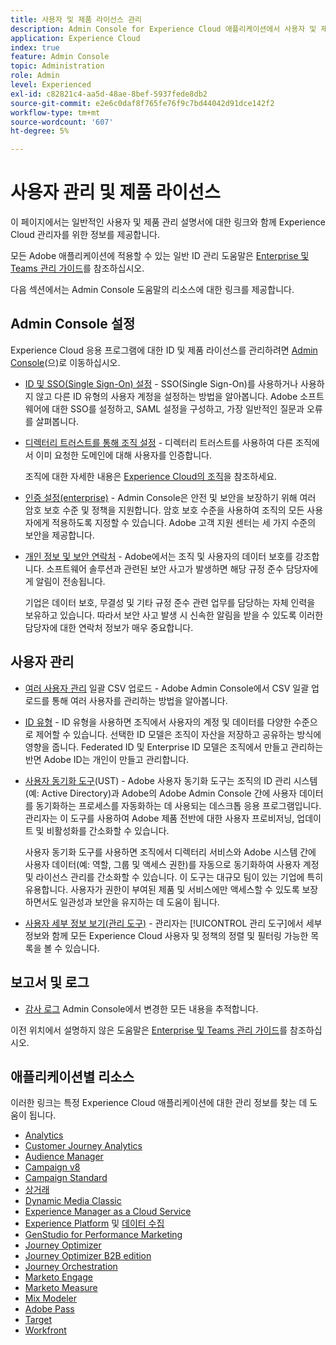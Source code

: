 ```yaml
---
title: 사용자 및 제품 라이선스 관리
description: Admin Console for Experience Cloud 애플리케이션에서 사용자 및 제품 라이선스를 관리합니다.
application: Experience Cloud
index: true
feature: Admin Console
topic: Administration
role: Admin
level: Experienced
exl-id: c82821c4-aa5d-48ae-8bef-5937fede8db2
source-git-commit: e2e6c0daf8f765fe76f9c7bd44042d91dce142f2
workflow-type: tm+mt
source-wordcount: '607'
ht-degree: 5%

---
```


# 사용자 관리 및 제품 라이선스

이 페이지에서는 일반적인 사용자 및 제품 관리 설명서에 대한 링크와 함께 Experience Cloud 관리자를 위한 정보를 제공합니다.

모든 Adobe 애플리케이션에 적용할 수 있는 일반 ID 관리 도움말은 [Enterprise 및 Teams 관리 가이드](https://helpx.adobe.com/kr/enterprise/admin-guide.html)를 참조하십시오.

다음 섹션에서는 Admin Console 도움말의 리소스에 대한 링크를 제공합니다.

## Admin Console 설정

Experience Cloud 응용 프로그램에 대한 ID 및 제품 라이선스를 관리하려면 [Admin Console](https://adminconsole.adobe.com/enterprise/)&#x200B;(으)로 이동하십시오.

* [ID 및 SSO(Single Sign-On) 설정](https://helpx.adobe.com/kr/enterprise/using/set-up-identity.html) - SSO(Single Sign-On)를 사용하거나 사용하지 않고 다른 ID 유형의 사용자 계정을 설정하는 방법을 알아봅니다. Adobe 소프트웨어에 대한 SSO를 설정하고, SAML 설정을 구성하고, 가장 일반적인 질문과 오류를 살펴봅니다.

* [디렉터리 트러스트를 통해 조직 설정](https://helpx.adobe.com/enterprise/using/directory-trust.html) - 디렉터리 트러스트를 사용하여 다른 조직에서 이미 요청한 도메인에 대해 사용자를 인증합니다.

  조직에 대한 자세한 내용은 [Experience Cloud의 조직](organizations.md)을 참조하세요.

* [인증 설정(enterprise)](https://helpx.adobe.com/enterprise/using/authentication-settings.html) - Admin Console은 안전 및 보안을 보장하기 위해 여러 암호 보호 수준 및 정책을 지원합니다. 암호 보호 수준을 사용하여 조직의 모든 사용자에게 적용하도록 지정할 수 있습니다. Adobe 고객 지원 센터는 세 가지 수준의 보안을 제공합니다.

* [개인 정보 및 보안 연락처](https://helpx.adobe.com/enterprise/using/security-contacts.html) - Adobe에서는 조직 및 사용자의 데이터 보호를 강조합니다. 소프트웨어 솔루션과 관련된 보안 사고가 발생하면 해당 규정 준수 담당자에게 알림이 전송됩니다.

  기업은 데이터 보호, 무결성 및 기타 규정 준수 관련 업무를 담당하는 자체 인력을 보유하고 있습니다. 따라서 보안 사고 발생 시 신속한 알림을 받을 수 있도록 이러한 담당자에 대한 연락처 정보가 매우 중요합니다.

## 사용자 관리

* [여러 사용자 관리](https://helpx.adobe.com/enterprise/using/bulk-upload-users.html) 일괄 CSV 업로드 - Adobe Admin Console에서 CSV 일괄 업로드를 통해 여러 사용자를 관리하는 방법을 알아봅니다.

* [ID 유형](https://helpx.adobe.com/kr/enterprise/using/identity.html) - ID 유형을 사용하면 조직에서 사용자의 계정 및 데이터를 다양한 수준으로 제어할 수 있습니다. 선택한 ID 모델은 조직이 자산을 저장하고 공유하는 방식에 영향을 줍니다. Federated ID 및 Enterprise ID 모델은 조직에서 만들고 관리하는 반면 Adobe ID는 개인이 만들고 관리합니다.

* [사용자 동기화 도구](https://helpx.adobe.com/enterprise/using/user-sync.html)&#x200B;(UST) - Adobe 사용자 동기화 도구는 조직의 ID 관리 시스템(예: Active Directory)과 Adobe의 Adobe Admin Console 간에 사용자 데이터를 동기화하는 프로세스를 자동화하는 데 사용되는 데스크톱 응용 프로그램입니다. 관리자는 이 도구를 사용하여 Adobe 제품 전반에 대한 사용자 프로비저닝, 업데이트 및 비활성화를 간소화할 수 있습니다.

  사용자 동기화 도구를 사용하면 조직에서 디렉터리 서비스와 Adobe 시스템 간에 사용자 데이터(예: 역할, 그룹 및 액세스 권한)를 자동으로 동기화하여 사용자 계정 및 라이선스 관리를 간소화할 수 있습니다. 이 도구는 대규모 팀이 있는 기업에 특히 유용합니다. 사용자가 권한이 부여된 제품 및 서비스에만 액세스할 수 있도록 보장하면서도 일관성과 보안을 유지하는 데 도움이 됩니다.

* [사용자 세부 정보 보기(관리 도구)](admin-tool-experience-cloud.md) - 관리자는 [!UICONTROL 관리 도구]에서 세부 정보와 함께 모든 Experience Cloud 사용자 및 정책의 정렬 및 필터링 가능한 목록을 볼 수 있습니다.

## 보고서 및 로그

* [감사 로그](https://helpx.adobe.com/enterprise/using/audit-logs.html) Admin Console에서 변경한 모든 내용을 추적합니다.

이전 위치에서 설명하지 않은 도움말은 [Enterprise 및 Teams 관리 가이드](https://helpx.adobe.com/kr/enterprise/admin-guide.html)를 참조하십시오.

## 애플리케이션별 리소스

이러한 링크는 특정 Experience Cloud 애플리케이션에 대한 관리 정보를 찾는 데 도움이 됩니다.

<!-- | Application | Link to resource|
| ------- | ------- |
|  [!DNL Analytics] <p>Customer Journey Analytics| [Analytics in the Adobe Admin Console overview](https://experienceleague.adobe.com/en/docs/analytics/admin/admin-console/home) <p>[Administration requirements](https://experienceleague.adobe.com/en/docs/analytics-platform/using/cja-workspace/workspace-faq/frequently-asked-questions-analysis-workspace) |
| [!DNL Audience Manager] | [Audience Manager user migration to Admin Console](https://experienceleague.adobe.com/en/docs/audience-manager/user-guide/features/administration/admin-console-migration) |
| [!DNL Campaign] v8 |  [Get started with permissions](https://experienceleague.adobe.com/en/docs/campaign/campaign-v8/admin/permissions/gs-permissions) |
| [!DNL Campaign Standard] to [!DNL Campaign v8] | [User access management from Campaign Standard to Campaign V8](https://experienceleague.adobe.com/en/docs/campaign-web/acs-to-ac/user-management-acs) |
| [!DNL Commerce] | [Configure the Commerce Admin Integration with Adobe ID](https://experienceleague.adobe.com/en/docs/commerce-admin/start/admin/ims/adobe-ims-config) |
| [!DNL Dynamic Media Classic] | [Administration setup](https://experienceleague.adobe.com/en/docs/dynamic-media-classic/using/setup/administration-setup#user_administration) |
| [!DNL Experience Manager as a Cloud Service] |  [Accessing the Admin Console](https://experienceleague.adobe.com/en/docs/experience-manager-cloud-service/content/onboarding/journey/admin-console) |
| [!DNL Experience Platform] <p>[!DNL Data Collection] | [Access control UI overview](https://experienceleague.adobe.com/en/docs/experience-platform/access-control/ui/overview) <p>[Permission management for data collection in Experience Platform](https://experienceleague.adobe.com/en/docs/experience-platform/collection/permissions)|
| [!DNL GenStudio for Performance Marketing] | [Provision Adobe GenStudio for Performance Marketing](https://experienceleague.adobe.com/en/docs/genstudio-for-performance-marketing/user-guide/intro/product-provisioning) |
| [!DNL Journey Optimizer] | [Manage users and roles](https://experienceleague.adobe.com/en/docs/journey-optimizer/using/access-control/permissions) |
| [!DNL Journey Optimizer B2B Edition] | [User management](https://experienceleague.adobe.com/en/docs/journey-optimizer-b2b/user/admin/user-management) |
|[!DNL  Journey Orchestration] | [Access management](https://experienceleague.adobe.com/en/docs/journeys/using/starting-with-journeys/access-management) |
| [!DNL Marketo Engage] | [Understanding Marketo Subscription and User Migration to the Adobe Admin Console](https://experienceleague.adobe.com/en/docs/marketo/using/product-docs/administration/marketo-with-adobe-identity/subscription-and-user-migration/understanding-marketo-subscription-and-user-migration-to-the-adobe-admin-console) |
| [!DNL Marketo Measure] | [Adobe Admin Console Setup](https://experienceleague.adobe.com/en/docs/marketo-measure/using/configuration-and-setup/getting-started-with-marketo-measure/adobe-admin-console-setup) |
| [!DNL Mix Modeler] | [Access controls](https://experienceleague.adobe.com/en/docs/mix-modeler/using/data-governance/access-controls) |
| [!DNL Pass] | [Get started with Account IQ](https://experienceleague.adobe.com/en/docs/pass/aiq-help/get-started) |
| [!DNL Target] | [Administrator first steps](https://experienceleague.adobe.com/en/docs/target/using/administer/start-target) <p> [User management](https://experienceleague.adobe.com/en/docs/target/using/administer/manage-users/user-management) |
| [!DNL Workfront] | [Manage users in the Adobe Admin Console](https://experienceleague.adobe.com/en/docs/workfront/using/administration-and-setup/add-users/create-manage-users/admin-console) |

 -->

* [Analytics](https://experienceleague.adobe.com/en/docs/analytics/admin/admin-console/home)
* [Customer Journey Analytics](https://experienceleague.adobe.com/en/docs/analytics-platform/using/cja-workspace/workspace-faq/frequently-asked-questions-analysis-workspace)
* [Audience Manager](https://experienceleague.adobe.com/en/docs/audience-manager/user-guide/features/administration/admin-console-migration)
* [Campaign v8](https://experienceleague.adobe.com/ko/docs/campaign/campaign-v8/admin/permissions/gs-permissions)
* [Campaign Standard](https://experienceleague.adobe.com/en/docs/campaign-web/acs-to-ac/user-management-acs)
* [상거래](https://experienceleague.adobe.com/en/docs/commerce-admin/start/admin/ims/adobe-ims-config)
* [Dynamic Media Classic](https://experienceleague.adobe.com/en/docs/dynamic-media-classic/using/setup/administration-setup#user_administration)
* [Experience Manager as a Cloud Service](https://experienceleague.adobe.com/ko/docs/experience-manager-cloud-service/content/onboarding/journey/admin-console)
* [Experience Platform](https://experienceleague.adobe.com/en/docs/experience-platform/access-control/ui/overview) 및 [데이터 수집](https://experienceleague.adobe.com/en/docs/experience-platform/collection/permissions)
* [GenStudio for Performance Marketing](https://experienceleague.adobe.com/en/docs/genstudio-for-performance-marketing/user-guide/intro/product-provisioning)
* [Journey Optimizer](https://experienceleague.adobe.com/en/docs/journey-optimizer/using/access-control/permissions)
* [Journey Optimizer B2B edition](https://experienceleague.adobe.com/en/docs/journey-optimizer-b2b/user/admin/user-management)
* [Journey Orchestration](https://experienceleague.adobe.com/en/docs/journeys/using/starting-with-journeys/access-management)
* [Marketo Engage](https://experienceleague.adobe.com/en/docs/marketo/using/product-docs/administration/marketo-with-adobe-identity/subscription-and-user-migration/understanding-marketo-subscription-and-user-migration-to-the-adobe-admin-console)
* [Marketo Measure](https://experienceleague.adobe.com/en/docs/marketo-measure/using/configuration-and-setup/getting-started-with-marketo-measure/adobe-admin-console-setup)
* [Mix Modeler](https://experienceleague.adobe.com/en/docs/mix-modeler/using/data-governance/access-controls)
* [Adobe Pass](https://experienceleague.adobe.com/en/docs/pass/aiq-help/get-started)
* [Target](https://experienceleague.adobe.com/en/docs/target/using/administer/start-target)
* [Workfront](https://experienceleague.adobe.com/en/docs/workfront/using/administration-and-setup/add-users/create-manage-users/admin-console)